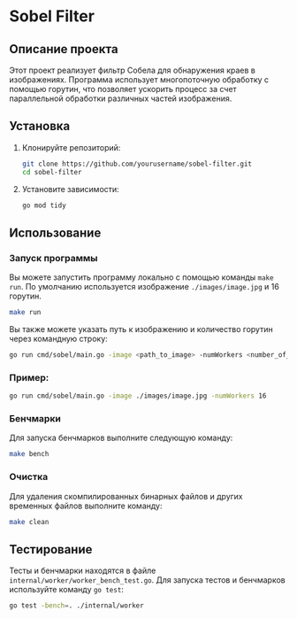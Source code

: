 # Sobel Filter

## Описание проекта

Этот проект реализует фильтр Собела для обнаружения краев в изображениях. Программа использует многопоточную обработку с помощью горутин, что позволяет ускорить процесс за счет параллельной обработки различных частей изображения.

## Установка

1. Клонируйте репозиторий:

   ```bash
   git clone https://github.com/yourusername/sobel-filter.git
   cd sobel-filter
   ```

2. Установите зависимости:

   ```bash
   go mod tidy
   ```

## Использование

### Запуск программы

Вы можете запустить программу локально с помощью команды `make run`. По умолчанию используется изображение `./images/image.jpg` и 16 горутин.

```bash
make run
```

Вы также можете указать путь к изображению и количество горутин через командную строку:

```bash
go run cmd/sobel/main.go -image <path_to_image> -numWorkers <number_of_workers>
```

### Пример:

```bash
go run cmd/sobel/main.go -image ./images/image.jpg -numWorkers 16
```

### Бенчмарки

Для запуска бенчмарков выполните следующую команду:

```bash
make bench
```

### Очистка

Для удаления скомпилированных бинарных файлов и других временных файлов выполните команду:

```bash
make clean
```


## Тестирование

Тесты и бенчмарки находятся в файле `internal/worker/worker_bench_test.go`. Для запуска тестов и бенчмарков используйте команду `go test`:

```bash
go test -bench=. ./internal/worker
```
